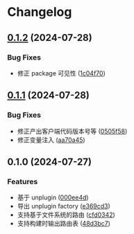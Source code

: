 # Changelog

## [0.1.2](https://github.com/FrontEndDev-org/unplugin-react-pages/compare/v0.1.1...v0.1.2) (2024-07-28)


### Bug Fixes

* 修正 package 可见性 ([1c04f70](https://github.com/FrontEndDev-org/unplugin-react-pages/commit/1c04f70c93f786cd6e9680c46b767f5cb7dc5516))

## [0.1.1](https://github.com/FrontEndDev-org/unplugin-react-pages/compare/v0.1.0...v0.1.1) (2024-07-28)


### Bug Fixes

* 修正产出客户端代码版本号等 ([0505f58](https://github.com/FrontEndDev-org/unplugin-react-pages/commit/0505f5801d7b38459019adbf6e419a26ef802069))
* 修正变量注入 ([aa70a45](https://github.com/FrontEndDev-org/unplugin-react-pages/commit/aa70a45553b62074d170d41a4e8c0adb62a597f9))

## 0.1.0 (2024-07-27)


### Features

* 基于 unplugin ([000ee4d](https://github.com/FrontEndDev-org/unplugin-react-pages/commit/000ee4d95ae075135e268c6d0e307aa327b7fb7a))
* 导出 unplugin factory ([e369cd3](https://github.com/FrontEndDev-org/unplugin-react-pages/commit/e369cd337e21f8986bf2f7d4209f02c26ee1b4b1))
* 支持基于文件系统的路由 ([cfd0342](https://github.com/FrontEndDev-org/unplugin-react-pages/commit/cfd0342607924b3e18b49a6a38b6275adffc5ce4))
* 支持构建时输出路由表 ([48d3bc7](https://github.com/FrontEndDev-org/unplugin-react-pages/commit/48d3bc707f808a72074ce29d224385d19faef968))
